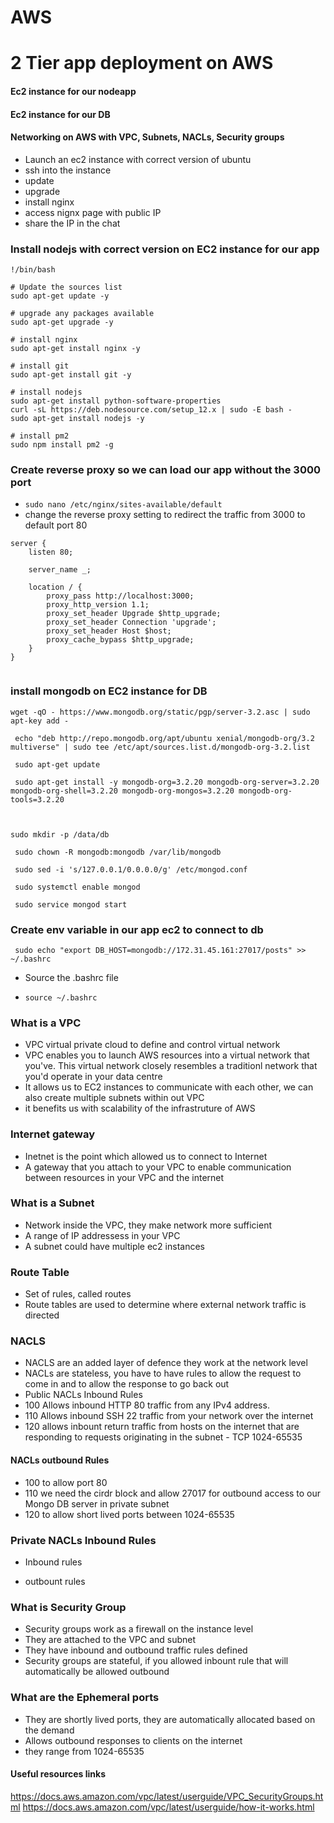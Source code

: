 # AWS
# 2 Tier app deployment on AWS

#### Ec2 instance for our nodeapp
#### Ec2 instance for our DB
#### Networking on AWS with VPC, Subnets, NACLs, Security groups


- Launch an ec2 instance with correct version of ubuntu
- ssh into the instance
- update 
- upgrade
- install nginx 
- access nignx page with public IP
- share the IP in the chat


### Install nodejs with correct version on EC2 instance for our app
```
!/bin/bash

# Update the sources list
sudo apt-get update -y

# upgrade any packages available
sudo apt-get upgrade -y

# install nginx
sudo apt-get install nginx -y

# install git
sudo apt-get install git -y

# install nodejs
sudo apt-get install python-software-properties
curl -sL https://deb.nodesource.com/setup_12.x | sudo -E bash -
sudo apt-get install nodejs -y

# install pm2
sudo npm install pm2 -g
```
### Create reverse proxy so we can load our app without the 3000 port
- `sudo nano /etc/nginx/sites-available/default`
- change the reverse proxy setting to redirect the traffic from 3000 to default port 80
```
server {
    listen 80;

    server_name _;

    location / {
        proxy_pass http://localhost:3000;
        proxy_http_version 1.1;
        proxy_set_header Upgrade $http_upgrade;
        proxy_set_header Connection 'upgrade';
        proxy_set_header Host $host;
        proxy_cache_bypass $http_upgrade;
    }
}


```

### install mongodb on EC2 instance for DB

```
wget -qO - https://www.mongodb.org/static/pgp/server-3.2.asc | sudo apt-key add -

 echo "deb http://repo.mongodb.org/apt/ubuntu xenial/mongodb-org/3.2 multiverse" | sudo tee /etc/apt/sources.list.d/mongodb-org-3.2.list

 sudo apt-get update

 sudo apt-get install -y mongodb-org=3.2.20 mongodb-org-server=3.2.20 mongodb-org-shell=3.2.20 mongodb-org-mongos=3.2.20 mongodb-org-tools=3.2.20



sudo mkdir -p /data/db

 sudo chown -R mongodb:mongodb /var/lib/mongodb

 sudo sed -i 's/127.0.0.1/0.0.0.0/g' /etc/mongod.conf

 sudo systemctl enable mongod

 sudo service mongod start
 ```

 ### Create env variable in our app ec2 to connect to db

```
 sudo echo "export DB_HOST=mongodb://172.31.45.161:27017/posts" >> ~/.bashrc
```
- Source the .bashrc file

- `source ~/.bashrc `

### What is a VPC
- VPC virtual private cloud to define and control virtual network
- VPC enables you to launch AWS resources into a virtual network that you've. This virtual network closely resembles a traditionl network that you'd operate in your data centre
- It allows us to EC2 instances to communicate with each other, we can also create multiple subnets within out VPC
- it benefits us with scalability of the infrastruture of AWS

### Internet gateway
- Inetnet is the point which allowed us to connect to Internet
- A gateway that you attach to your VPC to enable communication between resources in your VPC and the internet

### What is a Subnet
- Network inside the VPC, they make network more sufficient 
- A range of IP addressess in your VPC 
- A subnet could have multiple ec2 instances

### Route Table
- Set of rules, called routes
- Route tables are used to determine where external network traffic is directed 

### NACLS
- NACLS are an added layer of defence they work at the network level
- NACLs are stateless, you have to have rules to allow the request to come in and to allow the response to go back out
- Public NACLs Inbound Rules
- 100 Allows inbound HTTP 80 traffic from any IPv4 address.
- 110 Allows inbound SSH 22 traffic from your network over the internet
- 120 allows inbount return traffic from hosts on the internet that are responding to requests originating in the subnet - TCP 1024-65535

#### NACLs outbound Rules
- 100 to allow port 80
- 110 we need the cirdr block and allow 27017 for outbound access to our Mongo DB server in private subnet
- 120 to allow short lived ports between 1024-65535

### Private NACLs Inbound Rules
- Inbound rules




- outbount rules


### What is Security Group
- Security groups work as a firewall on the instance level
- They are attached to the VPC and subnet
- They have inbound and outbound traffic rules defined 
- Security groups are stateful, if you allowed inbount rule that will automatically be allowed outbound
 
 ### What are the Ephemeral ports
- They are shortly lived ports, they are automatically allocated based on the demand
- Allows outbound responses to clients on the internet
- they range from 1024-65535

#### Useful resources links
https://docs.aws.amazon.com/vpc/latest/userguide/VPC_SecurityGroups.html
https://docs.aws.amazon.com/vpc/latest/userguide/how-it-works.html